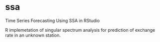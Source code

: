 # ssa
Time Series Forecasting Using SSA in RStudio

R implemetation of singular spectrum analysis for prediction of exchange rate in an unknown station.
